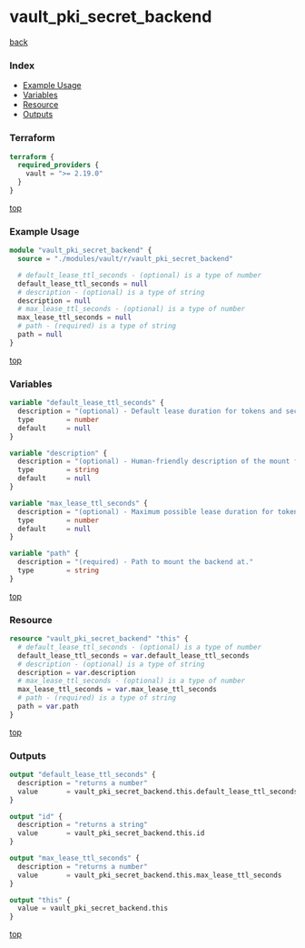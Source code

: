 # vault_pki_secret_backend

[back](../vault.md)

### Index

- [Example Usage](#example-usage)
- [Variables](#variables)
- [Resource](#resource)
- [Outputs](#outputs)

### Terraform

```terraform
terraform {
  required_providers {
    vault = ">= 2.19.0"
  }
}
```

[top](#index)

### Example Usage

```terraform
module "vault_pki_secret_backend" {
  source = "./modules/vault/r/vault_pki_secret_backend"

  # default_lease_ttl_seconds - (optional) is a type of number
  default_lease_ttl_seconds = null
  # description - (optional) is a type of string
  description = null
  # max_lease_ttl_seconds - (optional) is a type of number
  max_lease_ttl_seconds = null
  # path - (required) is a type of string
  path = null
}
```

[top](#index)

### Variables

```terraform
variable "default_lease_ttl_seconds" {
  description = "(optional) - Default lease duration for tokens and secrets in seconds"
  type        = number
  default     = null
}

variable "description" {
  description = "(optional) - Human-friendly description of the mount for the backend."
  type        = string
  default     = null
}

variable "max_lease_ttl_seconds" {
  description = "(optional) - Maximum possible lease duration for tokens and secrets in seconds"
  type        = number
  default     = null
}

variable "path" {
  description = "(required) - Path to mount the backend at."
  type        = string
}
```

[top](#index)

### Resource

```terraform
resource "vault_pki_secret_backend" "this" {
  # default_lease_ttl_seconds - (optional) is a type of number
  default_lease_ttl_seconds = var.default_lease_ttl_seconds
  # description - (optional) is a type of string
  description = var.description
  # max_lease_ttl_seconds - (optional) is a type of number
  max_lease_ttl_seconds = var.max_lease_ttl_seconds
  # path - (required) is a type of string
  path = var.path
}
```

[top](#index)

### Outputs

```terraform
output "default_lease_ttl_seconds" {
  description = "returns a number"
  value       = vault_pki_secret_backend.this.default_lease_ttl_seconds
}

output "id" {
  description = "returns a string"
  value       = vault_pki_secret_backend.this.id
}

output "max_lease_ttl_seconds" {
  description = "returns a number"
  value       = vault_pki_secret_backend.this.max_lease_ttl_seconds
}

output "this" {
  value = vault_pki_secret_backend.this
}
```

[top](#index)